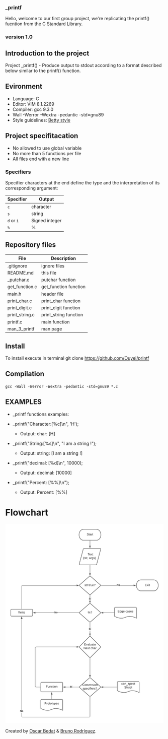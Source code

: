 ### _printf

Hello, welcome to our first group project, we're replicating the printf() fucntion from the C Standard Library.

### version 1.0

## Introduction to the project

Project _printf() - Produce output to stdout according to a format described below similar to the printf() function.

## Evironment
- Language: C
- Editor: VIM 8.1.2269
- Compiler: gcc 9.3.0
- Wall -Werror -Wextra -pedantic -std=gnu89
- Style guidelines: [Betty style](https://github.com/holbertonschool/Betty/wiki)

## Project specifitacation

- No allowed to use global variable
- No more than 5 functions per file
- All files end with a new line

<h3>Specifiers </h3>
Specifier characters at the end define the type and the interpretation of its corresponding argument:

| Specifier  | Output          |
|------------|-----------------|
| `c`        | character       |
| `s`        | string          |
| `d` or `i` | Signed integer  |
| `%`        | %               |

## Repository files

|**File**|**Description**|
|--------|---------------|
|.gitignore|ignore files|
|README.md|this file|
|\_putchar.c|putchar function|
|get_function.c|get_function function|
|main.h|header file|
|print_char.c|print_char function|
|print_digit.c|print_digit function|
|print_string.c|print_string function|
|printf.c|main function|
|man_3_printf | man page|

## Install
To install execute in terminal
git clone https://github.com/Ouyei/printf

## Compilation

``gcc -Wall -Werror -Wextra -pedantic -std=gnu89 *.c``

## EXAMPLES ##
- _printf functions examples:

- _printf("Character:[%c]\n", 'H');
  + Output: char: [H]
- _printf("String:[%s]\n", "I am a string !");
  + Output: string: [I am a string !]
- _printf("decimal: [%d]\n", 10000);
  + Output: decimal: [10000]
- _printf("Percent: [%%]\n");
  + Output: Percent: [%%]

# Flowchart

![Flowchart](https://raw.githubusercontent.com/Ouyei/printf/main/_prinf_flowchart.png)

Created by [Oscar Bedat](https://github.com/Ouyei/) & [Bruno Rodríguez](https://github.com/brunonra-dev/).
